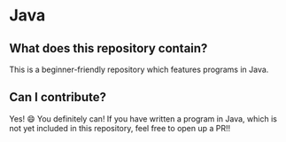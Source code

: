 # Java
## What does this repository contain?
This is a beginner-friendly repository which features programs in Java.

## Can I contribute?
Yes! :smile: You definitely can! If you have written a program in Java, which is not yet included in this repository, feel free to open up a PR!!
